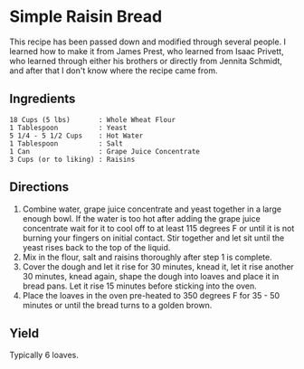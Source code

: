 # Simple Raisin Bread

This recipe has been passed down and modified through several people. I learned
how to make it from James Prest, who learned from Isaac Privett, who learned
through either his brothers or directly from Jennita Schmidt, and after that I
don't know where the recipe came from.

## Ingredients

	18 Cups (5 lbs)       : Whole Wheat Flour
	1 Tablespoon          : Yeast
	5 1/4 - 5 1/2 Cups    : Hot Water
	1 Tablespoon          : Salt
	1 Can                 : Grape Juice Concentrate
	3 Cups (or to liking) : Raisins

## Directions

1. Combine water, grape juice concentrate and yeast together in a large enough
   bowl. If the water is too hot after adding the grape juice concentrate wait
   for it to cool off to at least 115 degrees F or until it is not burning your
   fingers on initial contact. Stir together and let sit until the yeast rises
   back to the top of the liquid.
2. Mix in the flour, salt and raisins thoroughly after step 1 is complete.
3. Cover the dough and let it rise for 30 minutes, knead it, let it rise
   another 30 minutes, knead again, shape the dough into loaves and place it in
   bread pans. Let it rise 15 minutes before sticking into the oven.
4. Place the loaves in the oven pre-heated to 350 degrees F for 35 - 50 minutes
   or until the bread turns to a golden brown.

## Yield

Typically 6 loaves.

